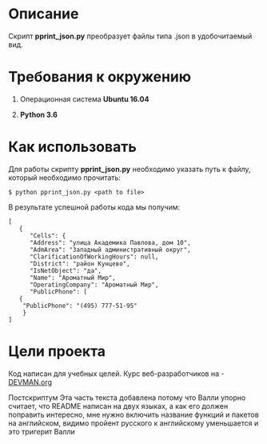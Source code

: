 # Описание

Скрипт **pprint_json.py** преобразует файлы типа .json в удобочитаемый вид.

# Требования к окружению


1. Операционная система **Ubuntu 16.04**



1. **Python 3.6**



# Как использовать

Для работы скрипту **pprint_json.py** необходимо указать путь к файлу, который необходимо прочитать:

    $ python pprint_json.py <path to file>


В результате успешной работы кода мы получим:

    [
       {
          "Cells": {
          "Address": "улица Академика Павлова, дом 10",
          "AdmArea": "Западный административный округ",
          "ClarificationOfWorkingHours": null,
          "District": "район Кунцево",
          "IsNetObject": "да",
          "Name": "Ароматный Мир",
          "OperatingCompany": "Ароматный Мир",
          "PublicPhone": [
       {
        "PublicPhone": "(495) 777-51-95"
        }
    ]




# Цели проекта

Код написан для учебных целей. Курс веб-разработчиков на - [DEVMAN.org](https://devman.org)


Постскриптум Эта часть текста добавлена потому что Валли упорно считает, что README написан на двух языках, а как его должен поправить интересно, мне нужно  включить название функций и пакетов на английском, видимо пройент русского к английскому уменьшается и это тригерит Валли